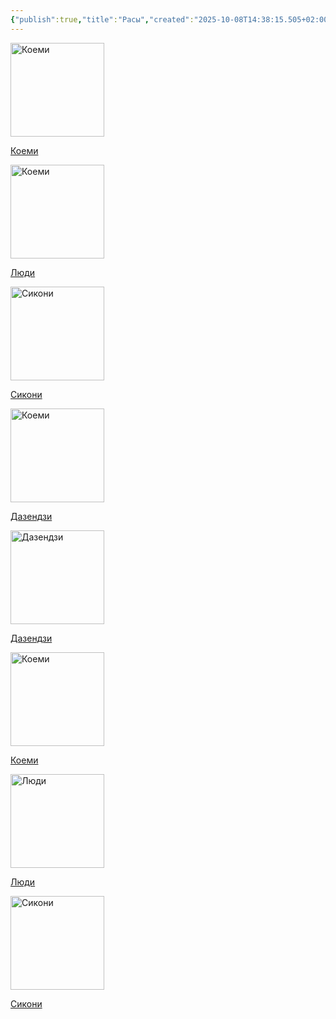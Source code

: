 ```yaml
---
{"publish":true,"title":"Расы","created":"2025-10-08T14:38:15.505+02:00","modified":"2025-10-24T15:33:06.479+02:00","published":"2025-10-24T15:33:06.479+02:00","cssclasses":""}
---
```




<div  class="way-card-container">
	<a href="/Расы/Коеми">
		<div  class="way-card">
		    <img style="width: 150px; height: 150px;" src="!Assets/heroictoken.png" alt="Коеми">
		    <div  class="way-card-content">
			      <p>Коеми</p>
		    </div>
	    </div>
    </a>
    <a href="/Расы/Люди">
		<div  class="way-card">
		    <img style="width: 150px; height: 150px;" src="!Assets/heroictoken_human.png" alt="Коеми">
		    <div  class="way-card-content">
			      <p>Люди</p>
		    </div>
	    </div>
    </a>
    <a href="/Расы/Сикони">
		<div  class="way-card">
		    <img style="width: 150px; height: 150px;" src="/!Assets/heroictoken_warior.png" alt="Сикони">
		    <div  class="way-card-content">
			      <p>Сикони</p>
		    </div>
	    </div>
    </a>
    <a href="/Расы/Дазендзи">
		<div  class="way-card">
		    <img style="width: 150px; height: 150px;" src="!Assets/heroictoken_dajen.png" alt="Коеми">
		    <div  class="way-card-content">
			      <p>Дазендзи</p>
		    </div>
	    </div>
    </a>
  </div>


<div class="way-card-container"><a class="card internal-link" href="Расы/Дазендзи.md"><div class="way-card"><img style="width: 150px; height: 150px;" alt="Дазендзи" /><div class="way-card-content"><p>Дазендзи</p></div></div></a><a class="card internal-link" href="Расы/Коеми.md"><div class="way-card"><img style="width: 150px; height: 150px;" alt="Коеми" src="!Assets/heroictoken.png" /><div class="way-card-content"><p>Коеми</p></div></div></a><a class="card internal-link" href="Расы/Люди.md"><div class="way-card"><img style="width: 150px; height: 150px;" alt="Люди" /><div class="way-card-content"><p>Люди</p></div></div></a><a class="card internal-link" href="Расы/Сикони.md"><div class="way-card"><img style="width: 150px; height: 150px;" alt="Сикони" /><div class="way-card-content"><p>Сикони</p></div></div></a></div>